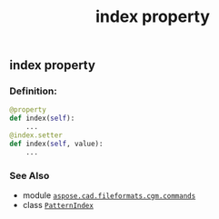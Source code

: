 ﻿---
title: index property
second_title: Aspose.CAD for Python via .NET API References
description: 
type: docs
weight: 80
url: /python-net/aspose.cad.fileformats.cgm.commands/patternindex/index/
is_root: false
---

## index property

### Definition:
```python
@property
def index(self):
    ...
@index.setter
def index(self, value):
    ...
```

### See Also
* module [`aspose.cad.fileformats.cgm.commands`](../../)
* class [`PatternIndex`](/cad/python-net/aspose.cad.fileformats.cgm.commands/patternindex)
